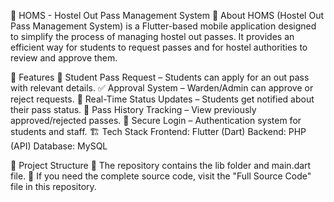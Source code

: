 📌 HOMS - Hostel Out Pass Management System
📝 About
HOMS (Hostel Out Pass Management System) is a Flutter-based mobile application designed to simplify the process of managing hostel out passes. 
It provides an efficient way for students to request passes and for hostel authorities to review and approve them.

🚀 Features
  📝 Student Pass Request – Students can apply for an out pass with relevant details.
  ✅ Approval System – Warden/Admin can approve or reject requests.
  🔄 Real-Time Status Updates – Students get notified about their pass status.
  📅 Pass History Tracking – View previously approved/rejected passes.
  🔐 Secure Login – Authentication system for students and staff.
  🏗️ Tech Stack
      Frontend: Flutter (Dart)
      Backend: PHP (API)
      Database: MySQL

📂 Project Structure
🔹 The repository contains the lib folder and main.dart file.
🔹 If you need the complete source code, visit the "Full Source Code" file in this repository.
